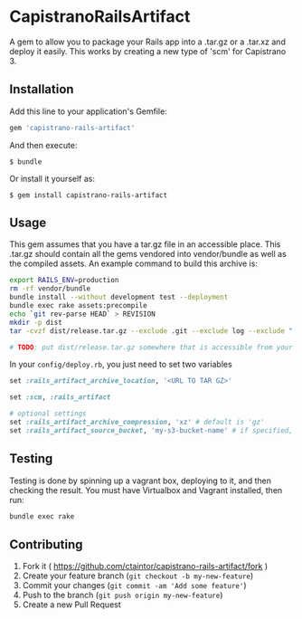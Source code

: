 # CapistranoRailsArtifact

A gem to allow you to package your Rails app into a .tar.gz or a .tar.xz and deploy it easily. This works by creating a
new type of 'scm' for Capistrano 3.

## Installation

Add this line to your application's Gemfile:

```ruby
gem 'capistrano-rails-artifact'
```

And then execute:

    $ bundle

Or install it yourself as:

    $ gem install capistrano-rails-artifact

## Usage

This gem assumes that you have a tar.gz file in an accessible place. This .tar.gz should contain all the gems
vendored into vendor/bundle as well as the compiled assets. An example command to build this archive is:

```sh
export RAILS_ENV=production
rm -rf vendor/bundle
bundle install --without development test --deployment
bundle exec rake assets:precompile
echo `git rev-parse HEAD` > REVISION
mkdir -p dist
tar -cvzf dist/release.tar.gz --exclude .git --exclude log --exclude "./vendor/bundle/ruby/2.1.0/cache" --exclude "./vendor/bundle/ruby/2.1.0/doc" --exclude .envrc --exclude dist --exclude tmp --exclude coverage --exclude features --exclude spec --exclude vagrants --exclude Vagrantfile --exclude README.md .

# TODO: put dist/release.tar.gz somewhere that is accessible from your application machines
```

In your `config/deploy.rb`, you just need to set two variables

```ruby
set :rails_artifact_archive_location, '<URL TO TAR GZ>'

set :scm, :rails_artifact

# optional settings
set :rails_artifact_archive_compression, 'xz' # default is 'gz'
set :rails_artifact_source_bucket, 'my-s3-bucket-name' # if specified, aws s3 tool will be used to fetch the file from the bucket
```

## Testing

Testing is done by spinning up a vagrant box, deploying to it, and then checking the result. You must
have Virtualbox and Vagrant installed, then run:

```sh
bundle exec rake
```

## Contributing

1. Fork it ( https://github.com/ctaintor/capistrano-rails-artifact/fork )
2. Create your feature branch (`git checkout -b my-new-feature`)
3. Commit your changes (`git commit -am 'Add some feature'`)
4. Push to the branch (`git push origin my-new-feature`)
5. Create a new Pull Request

